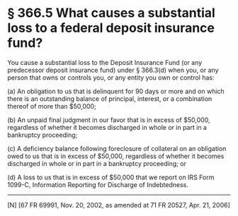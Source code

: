 # § 366.5   What causes a substantial loss to a federal deposit insurance fund?

You cause a substantial loss to the Deposit Insurance Fund (or any predecessor deposit insurance fund) under § 366.3(d) when you, or any person that owns or controls you, or any entity you own or control has:


(a) An obligation to us that is delinquent for 90 days or more and on which there is an outstanding balance of principal, interest, or a combination thereof of more than $50,000;


(b) An unpaid final judgment in our favor that is in excess of $50,000, regardless of whether it becomes discharged in whole or in part in a bankruptcy proceeding;


(c) A deficiency balance following foreclosure of collateral on an obligation owed to us that is in excess of $50,000, regardless of whether it becomes discharged in whole or in part in a bankruptcy proceeding; or


(d) A loss to us that is in excess of $50,000 that we report on IRS Form 1099-C, Information Reporting for Discharge of Indebtedness.



---

[N] [67 FR 69991, Nov. 20, 2002, as amended at 71 FR 20527, Apr. 21, 2006]




